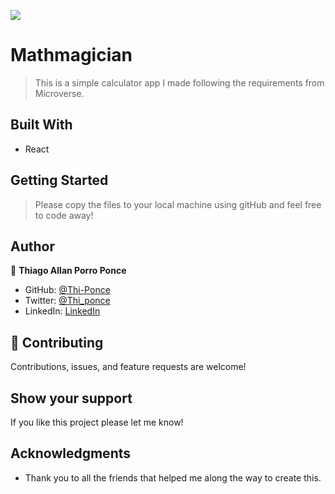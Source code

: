 ![](https://img.shields.io/badge/Microverse-blueviolet)

# Mathmagician

> This is a simple calculator app I made following the requirements from Microverse.


## Built With

- React

## Getting Started

> Please copy the files to your local machine using gitHub and feel free to code away!

## Author

👤 **Thiago Allan Porro Ponce**

- GitHub: [@Thi-Ponce](https://github.com/Thi-Ponce)
- Twitter: [@Thi_ponce](https://twitter.com/Thi_ponce)
- LinkedIn: [LinkedIn](https://linkedin.com/in/thiago-ponce)

## 🤝 Contributing

Contributions, issues, and feature requests are welcome!

## Show your support

If you like this project please let me know!

## Acknowledgments

- Thank you to all the friends that helped me along the way to create this.

